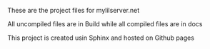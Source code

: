 These are the project files for mylilserver.net

All uncompiled files are in Build while all compiled files are in docs

This project is created usin Sphinx and hosted on Github pages
